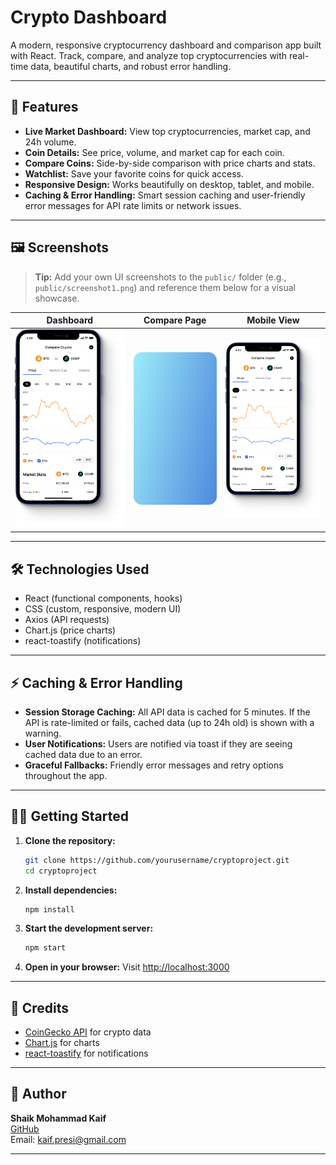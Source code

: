 # Crypto Dashboard

A modern, responsive cryptocurrency dashboard and comparison app built with React. Track, compare, and analyze top cryptocurrencies with real-time data, beautiful charts, and robust error handling.

---

## 🚀 Features
- **Live Market Dashboard:** View top cryptocurrencies, market cap, and 24h volume.
- **Coin Details:** See price, volume, and market cap for each coin.
- **Compare Coins:** Side-by-side comparison with price charts and stats.
- **Watchlist:** Save your favorite coins for quick access.
- **Responsive Design:** Works beautifully on desktop, tablet, and mobile.
- **Caching & Error Handling:** Smart session caching and user-friendly error messages for API rate limits or network issues.

---

## 🖼️ Screenshots

> **Tip:** Add your own UI screenshots to the `public/` folder (e.g., `public/screenshot1.png`) and reference them below for a visual showcase.

| Dashboard | Compare Page | Mobile View |
|-----------|-------------|-------------|
| ![Dashboard](src/assets/iphone.png) | ![Compare](src/assets/gradient.png) | ![Mobile](src/assets/iphone.png) |

---

## 🛠️ Technologies Used
- React (functional components, hooks)
- CSS (custom, responsive, modern UI)
- Axios (API requests)
- Chart.js (price charts)
- react-toastify (notifications)

---

## ⚡ Caching & Error Handling
- **Session Storage Caching:** All API data is cached for 5 minutes. If the API is rate-limited or fails, cached data (up to 24h old) is shown with a warning.
- **User Notifications:** Users are notified via toast if they are seeing cached data due to an error.
- **Graceful Fallbacks:** Friendly error messages and retry options throughout the app.

---

## 🧑‍💻 Getting Started

1. **Clone the repository:**
   ```bash
   git clone https://github.com/yourusername/cryptoproject.git
   cd cryptoproject
   ```
2. **Install dependencies:**
   ```bash
   npm install
   ```
3. **Start the development server:**
   ```bash
   npm start
   ```
4. **Open in your browser:**
   Visit [http://localhost:3000](http://localhost:3000)

---

## 🙏 Credits
- [CoinGecko API](https://www.coingecko.com/en/api) for crypto data
- [Chart.js](https://www.chartjs.org/) for charts
- [react-toastify](https://fkhadra.github.io/react-toastify/) for notifications

---

## 👤 Author

**Shaik Mohammad Kaif**  
[GitHub](https://github.com/Mohammadkaif196)  
Email: kaif.presi@gmail.com

---

